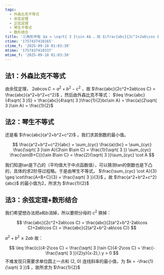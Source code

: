 ```yaml
---
tags:
  - 外森比克不等式
  - 余弦定理
  - 正弦定理
  - 琴生不等式
  - 数形结合
title: '三角形中有 $a = \sqrt{ 3 }\sin A$ ，则 $\frac{abc}{2c^2+2ab\cos C}$ 最大值'
ctime: '1757437410165'
ctime_f: '2025-09-10 01:03:30'
mtime: '1757437410337'
mtime_f: '2025-09-10 01:03:30'
---
```

## 法1：外森比克不等式

由余弦定理， $2ab\cos C = a^2 + b^2 - c^2$ ，故 $\frac{abc}{2c^2+2ab\cos C} = \frac{abc}{a^2+b^2+c^2}$ ，然后由外森比克不等式： $\leq \frac{abc}{4\sqrt{ 3 }S} = \frac{abc}{4\sqrt{ 3 }\frac{1}{2}bc\sin A} = \frac{a}{2\sqrt{ 3 }\sin A} = \frac{1}{2}$

## 法2：琴生不等式

还是看 $\frac{abc}{a^2+b^2+c^2}$ ，我们求其倒数的最小值。

$$
\frac{a^2+b^2+c^2}{abc} = \sum_{cyc} \frac{a}{bc} = \sum_{cyc} \frac{\sqrt{ 3 }\sin A}{3\sin B\sin C} = \frac{1}{\sqrt{ 3 }} \sum_{cyc} \frac{\sin(B+C)}{\sin B\sin C} = \frac{2}{\sqrt{ 3 }}\sum_{cyc} \cot A
$$

我们知道tan是下凸的（平均值大于中点函数值），可以猜测tan的倒数也是下凸的，具体的求2阶导过程略。于是由琴生不等式， $\frac{\sum_{cyc} \cot A}{3} \geq \cot\frac{A+B+C}{3} = \frac{\sqrt{ 3 }}{3}$ 。故 $\frac{a^2+b^2+c^2}{abc}$ 的最小值为2，所求为 $\frac{1}{2}$

## 法3：余弦定理+数形结合

我们希望想办法把a和b消掉，所以要把分母的 $c^2$ 换掉：

$$
\frac{abc}{2c^2+2ab\cos C} = \frac{abc}{2(a^2+b^2-2ab\cos C)+2ab\cos C} = \frac{abc}{2(a^2+b^2-ab\cos C)}
$$

$a^2+b^2 \geq 2ab$ 故：

$$
\leq \frac{c}{4-2\cos C} = \frac{\sqrt{ 3 }\sin C}{4-2\cos C} = \frac{-\frac{\sqrt{ 3 }}{2}y}{x-2},\ y > 0
$$
不难发现只需要求单位圆上一点和 $(2,\ 0)$ 连线斜率的最小值，为 $k = -\frac{1}{\sqrt{ 3 }}$ ，故所求为 $\frac{1}{2}$
